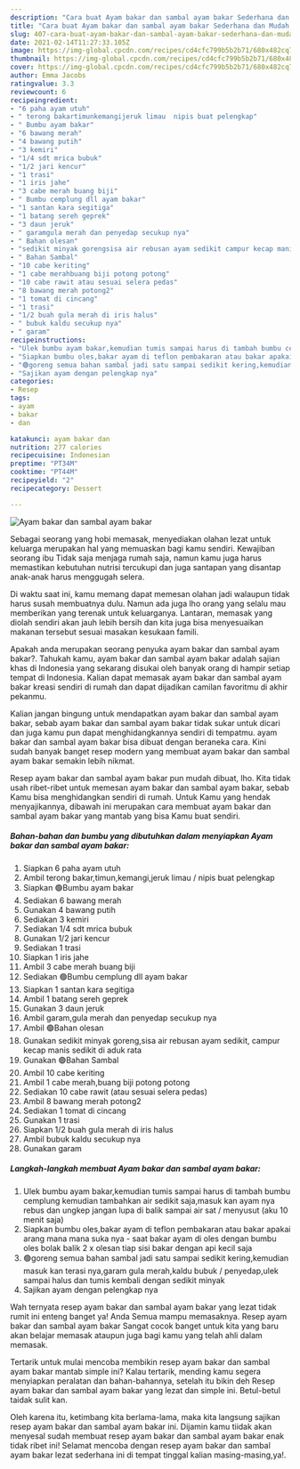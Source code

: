 ```yaml
---
description: "Cara buat Ayam bakar dan sambal ayam bakar Sederhana dan Mudah Dibuat"
title: "Cara buat Ayam bakar dan sambal ayam bakar Sederhana dan Mudah Dibuat"
slug: 407-cara-buat-ayam-bakar-dan-sambal-ayam-bakar-sederhana-dan-mudah-dibuat
date: 2021-02-14T11:27:33.105Z
image: https://img-global.cpcdn.com/recipes/cd4cfc799b5b2b71/680x482cq70/ayam-bakar-dan-sambal-ayam-bakar-foto-resep-utama.jpg
thumbnail: https://img-global.cpcdn.com/recipes/cd4cfc799b5b2b71/680x482cq70/ayam-bakar-dan-sambal-ayam-bakar-foto-resep-utama.jpg
cover: https://img-global.cpcdn.com/recipes/cd4cfc799b5b2b71/680x482cq70/ayam-bakar-dan-sambal-ayam-bakar-foto-resep-utama.jpg
author: Emma Jacobs
ratingvalue: 3.3
reviewcount: 6
recipeingredient:
- "6 paha ayam utuh"
- " terong bakartimunkemangijeruk limau  nipis buat pelengkap"
- " Bumbu ayam bakar"
- "6 bawang merah"
- "4 bawang putih"
- "3 kemiri"
- "1/4 sdt mrica bubuk"
- "1/2 jari kencur"
- "1 trasi"
- "1 iris jahe"
- "3 cabe merah buang biji"
- " Bumbu cemplung dll ayam bakar"
- "1 santan kara segitiga"
- "1 batang sereh geprek"
- "3 daun jeruk"
- " garamgula merah dan penyedap secukup nya"
- " Bahan olesan"
- "sedikit minyak gorengsisa air rebusan ayam sedikit campur kecap manis sedikit di aduk rata"
- " Bahan Sambal"
- "10 cabe keriting"
- "1 cabe merahbuang biji potong potong"
- "10 cabe rawit atau sesuai selera pedas"
- "8 bawang merah potong2"
- "1 tomat di cincang"
- "1 trasi"
- "1/2 buah gula merah di iris halus"
- " bubuk kaldu secukup nya"
- " garam"
recipeinstructions:
- "Ulek bumbu ayam bakar,kemudian tumis sampai harus di tambah bumbu cemplung kemudian tambahkan air sedikit saja,masuk kan ayam nya rebus dan ungkep jangan lupa di balik sampai air sat / menyusut (aku 10 menit saja)"
- "Siapkan bumbu oles,bakar ayam di teflon pembakaran atau bakar apakai arang mana mana suka nya  saat bakar ayam di oles dengan bumbu oles bolak balik 2 x olesan tiap sisi bakar dengan api kecil saja"
- "🟢goreng semua bahan sambal jadi satu sampai sedikit kering,kemudian masuk kan terasi nya,garam gula merah,kaldu bubuk / penyedap,ulek sampai halus dan tumis kembali dengan sedikit minyak"
- "Sajikan ayam dengan pelengkap nya"
categories:
- Resep
tags:
- ayam
- bakar
- dan

katakunci: ayam bakar dan 
nutrition: 277 calories
recipecuisine: Indonesian
preptime: "PT34M"
cooktime: "PT44M"
recipeyield: "2"
recipecategory: Dessert

---
```



![Ayam bakar dan sambal ayam bakar](https://img-global.cpcdn.com/recipes/cd4cfc799b5b2b71/680x482cq70/ayam-bakar-dan-sambal-ayam-bakar-foto-resep-utama.jpg)

Sebagai seorang yang hobi memasak, menyediakan olahan lezat untuk keluarga merupakan hal yang memuaskan bagi kamu sendiri. Kewajiban seorang ibu Tidak saja menjaga rumah saja, namun kamu juga harus memastikan kebutuhan nutrisi tercukupi dan juga santapan yang disantap anak-anak harus menggugah selera.

Di waktu  saat ini, kamu memang dapat memesan olahan jadi walaupun tidak harus susah membuatnya dulu. Namun ada juga lho orang yang selalu mau memberikan yang terenak untuk keluarganya. Lantaran, memasak yang diolah sendiri akan jauh lebih bersih dan kita juga bisa menyesuaikan makanan tersebut sesuai masakan kesukaan famili. 



Apakah anda merupakan seorang penyuka ayam bakar dan sambal ayam bakar?. Tahukah kamu, ayam bakar dan sambal ayam bakar adalah sajian khas di Indonesia yang sekarang disukai oleh banyak orang di hampir setiap tempat di Indonesia. Kalian dapat memasak ayam bakar dan sambal ayam bakar kreasi sendiri di rumah dan dapat dijadikan camilan favoritmu di akhir pekanmu.

Kalian jangan bingung untuk mendapatkan ayam bakar dan sambal ayam bakar, sebab ayam bakar dan sambal ayam bakar tidak sukar untuk dicari dan juga kamu pun dapat menghidangkannya sendiri di tempatmu. ayam bakar dan sambal ayam bakar bisa dibuat dengan beraneka cara. Kini sudah banyak banget resep modern yang membuat ayam bakar dan sambal ayam bakar semakin lebih nikmat.

Resep ayam bakar dan sambal ayam bakar pun mudah dibuat, lho. Kita tidak usah ribet-ribet untuk memesan ayam bakar dan sambal ayam bakar, sebab Kamu bisa menghidangkan sendiri di rumah. Untuk Kamu yang hendak menyajikannya, dibawah ini merupakan cara membuat ayam bakar dan sambal ayam bakar yang mantab yang bisa Kamu buat sendiri.

<!--inarticleads1-->

##### Bahan-bahan dan bumbu yang dibutuhkan dalam menyiapkan Ayam bakar dan sambal ayam bakar:

1. Siapkan 6 paha ayam utuh
1. Ambil  terong bakar,timun,kemangi,jeruk limau / nipis buat pelengkap
1. Siapkan  🟢Bumbu ayam bakar
1. Sediakan 6 bawang merah
1. Gunakan 4 bawang putih
1. Sediakan 3 kemiri
1. Sediakan 1/4 sdt mrica bubuk
1. Gunakan 1/2 jari kencur
1. Sediakan 1 trasi
1. Siapkan 1 iris jahe
1. Ambil 3 cabe merah buang biji
1. Sediakan  🟢Bumbu cemplung dll ayam bakar
1. Siapkan 1 santan kara segitiga
1. Ambil 1 batang sereh geprek
1. Gunakan 3 daun jeruk
1. Ambil  garam,gula merah dan penyedap secukup nya
1. Ambil  🟢Bahan olesan
1. Gunakan sedikit minyak goreng,sisa air rebusan ayam sedikit, campur kecap manis sedikit di aduk rata
1. Gunakan  🟢Bahan Sambal
1. Ambil 10 cabe keriting
1. Ambil 1 cabe merah,buang biji potong potong
1. Sediakan 10 cabe rawit (atau sesuai selera pedas)
1. Ambil 8 bawang merah potong2
1. Sediakan 1 tomat di cincang
1. Gunakan 1 trasi
1. Siapkan 1/2 buah gula merah di iris halus
1. Ambil  bubuk kaldu secukup nya
1. Gunakan  garam




<!--inarticleads2-->

##### Langkah-langkah membuat Ayam bakar dan sambal ayam bakar:

1. Ulek bumbu ayam bakar,kemudian tumis sampai harus di tambah bumbu cemplung kemudian tambahkan air sedikit saja,masuk kan ayam nya rebus dan ungkep jangan lupa di balik sampai air sat / menyusut (aku 10 menit saja)
1. Siapkan bumbu oles,bakar ayam di teflon pembakaran atau bakar apakai arang mana mana suka nya  - saat bakar ayam di oles dengan bumbu oles bolak balik 2 x olesan tiap sisi bakar dengan api kecil saja
1. 🟢goreng semua bahan sambal jadi satu sampai sedikit kering,kemudian masuk kan terasi nya,garam gula merah,kaldu bubuk / penyedap,ulek sampai halus dan tumis kembali dengan sedikit minyak
1. Sajikan ayam dengan pelengkap nya




Wah ternyata resep ayam bakar dan sambal ayam bakar yang lezat tidak rumit ini enteng banget ya! Anda Semua mampu memasaknya. Resep ayam bakar dan sambal ayam bakar Sangat cocok banget untuk kita yang baru akan belajar memasak ataupun juga bagi kamu yang telah ahli dalam memasak.

Tertarik untuk mulai mencoba membikin resep ayam bakar dan sambal ayam bakar mantab simple ini? Kalau tertarik, mending kamu segera menyiapkan peralatan dan bahan-bahannya, setelah itu bikin deh Resep ayam bakar dan sambal ayam bakar yang lezat dan simple ini. Betul-betul taidak sulit kan. 

Oleh karena itu, ketimbang kita berlama-lama, maka kita langsung sajikan resep ayam bakar dan sambal ayam bakar ini. Dijamin kamu tiidak akan menyesal sudah membuat resep ayam bakar dan sambal ayam bakar enak tidak ribet ini! Selamat mencoba dengan resep ayam bakar dan sambal ayam bakar lezat sederhana ini di tempat tinggal kalian masing-masing,ya!.

